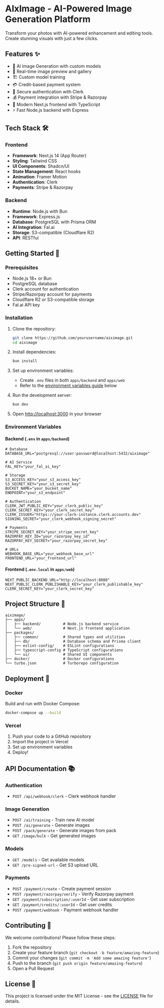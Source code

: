 # AIxImage - AI-Powered Image Generation Platform

Transform your photos with AI-powered enhancement and editing tools. Create stunning visuals with just a few clicks.

## Features ✨

- 🎨 AI Image Generation with custom models
- 📸 Real-time image preview and gallery
- 🏗️ Custom model training
- 💳 Credit-based payment system
- 🔐 Secure authentication with Clerk
- 💰 Payment integration with Stripe & Razorpay
- 🚀 Modern Next.js frontend with TypeScript
- ⚡ Fast Node.js backend with Express

## Tech Stack 🛠️

### Frontend

- **Framework**: Next.js 14 (App Router)
- **Styling**: Tailwind CSS
- **UI Components**: Shadcn/UI
- **State Management**: React hooks
- **Animation**: Framer Motion
- **Authentication**: Clerk
- **Payments**: Stripe & Razorpay

### Backend

- **Runtime**: Node.js with Bun
- **Framework**: Express.js
- **Database**: PostgreSQL with Prisma ORM
- **AI Integration**: Fal.ai
- **Storage**: S3-compatible (Cloudflare R2)
- **API**: RESTful

## Getting Started 🚀

### Prerequisites

- Node.js 18+ or Bun
- PostgreSQL database
- Clerk account for authentication
- Stripe/Razorpay account for payments
- Cloudflare R2 or S3-compatible storage
- Fal.ai API key

### Installation

1. Clone the repository:

   ```bash
   git clone https://github.com/yourusername/aiximage.git
   cd aiximage
   ```

2. Install dependencies:

   ```bash
   bun install
   ```

3. Set up environment variables:

   - Create `.env` files in both `apps/backend` and `apps/web`
   - Refer to the [environment variables guide](#environment-variables) below

4. Run the development server:

   ```bash
   bun dev
   ```

5. Open [http://localhost:3000](http://localhost:3000) in your browser

### Environment Variables

#### Backend (`.env` in `apps/backend`)

```env
# Database
DATABASE_URL="postgresql://user:password@localhost:5432/aiximage"

# AI Service
FAL_KEY="your_fal_ai_key"

# Storage
S3_ACCESS_KEY="your_s3_access_key"
S3_SECRET_KEY="your_s3_secret_key"
BUCKET_NAME="your_bucket_name"
ENDPOINT="your_s3_endpoint"

# Authentication
CLERK_JWT_PUBLIC_KEY="your_clerk_public_key"
CLERK_SECRET_KEY="your_clerk_secret_key"
CLERK_ISSUER="https://your-clerk-instance.clerk.accounts.dev"
SIGNING_SECRET="your_clerk_webhook_signing_secret"

# Payments
STRIPE_SECRET_KEY="your_stripe_secret_key"
RAZORPAY_KEY_ID="your_razorpay_key_id"
RAZORPAY_KEY_SECRET="your_razorpay_secret_key"

# URLs
WEBHOOK_BASE_URL="your_webhook_base_url"
FRONTEND_URL="your_frontend_url"
```

#### Frontend (`.env.local` in `apps/web`)

```env
NEXT_PUBLIC_BACKEND_URL="http://localhost:8080"
NEXT_PUBLIC_CLERK_PUBLISHABLE_KEY="your_clerk_publishable_key"
CLERK_SECRET_KEY="your_clerk_secret_key"
```

## Project Structure 📂

```
aiximage/
├── apps/
│   ├── backend/          # Node.js backend service
│   └── web/              # Next.js frontend application
├── packages/
│   ├── common/           # Shared types and utilities
│   ├── db/               # Database schema and Prisma client
│   ├── eslint-config/    # ESLint configurations
│   ├── typescript-config # TypeScript configurations
│   └── ui/               # Shared UI components
├── docker/               # Docker configurations
└── turbo.json            # Turborepo configuration
```

## Deployment 🚢

### Docker

Build and run with Docker Compose:

```bash
docker-compose up --build
```

### Vercel

1. Push your code to a GitHub repository
2. Import the project in Vercel
3. Set up environment variables
4. Deploy!

## API Documentation 📚

### Authentication

- `POST /api/webhook/clerk` - Clerk webhook handler

### Image Generation

- `POST /ai/training` - Train new AI model
- `POST /ai/generate` - Generate images
- `POST /pack/generate` - Generate images from pack
- `GET /image/bulk` - Get generated images

### Models

- `GET /models` - Get available models
- `GET /pre-signed-url` - Get S3 upload URL

### Payments

- `POST /payment/create` - Create payment session
- `POST /payment/razorpay/verify` - Verify Razorpay payment
- `GET /payment/subscription/:userId` - Get user subscription
- `GET /payment/credits/:userId` - Get user credits
- `POST /payment/webhook` - Payment webhook handler

## Contributing 🤝

We welcome contributions! Please follow these steps:

1. Fork the repository
2. Create your feature branch (`git checkout -b feature/amazing-feature`)
3. Commit your changes (`git commit -m 'Add some amazing feature'`)
4. Push to the branch (`git push origin feature/amazing-feature`)
5. Open a Pull Request

## License 📄

This project is licensed under the MIT License - see the [LICENSE](LICENSE) file for details.
